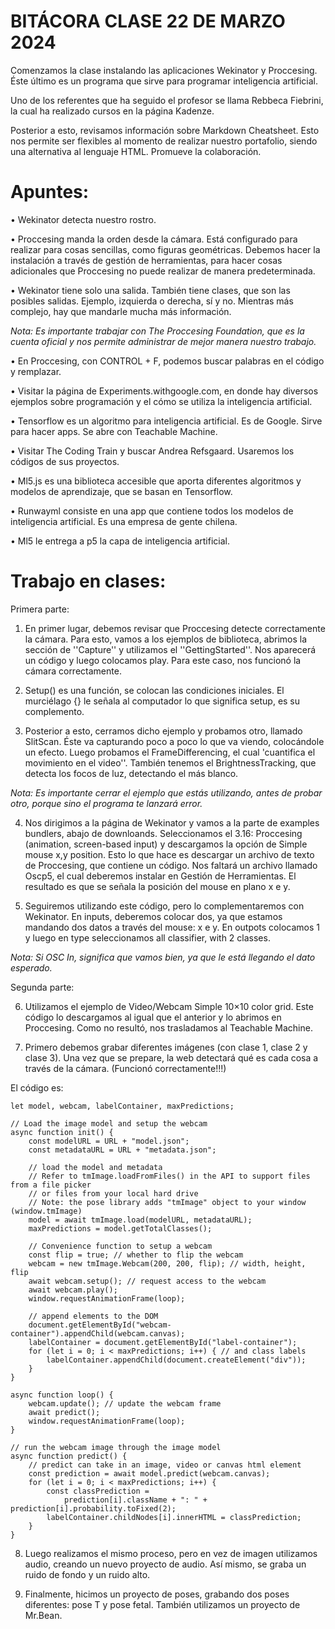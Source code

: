 # **BITÁCORA CLASE 22 DE MARZO 2024**

Comenzamos la clase instalando las aplicaciones Wekinator y Proccesing. Éste último es un programa que sirve para programar inteligencia artificial. 

Uno de los referentes que ha seguido el profesor se llama Rebbeca Fiebrini, la cual ha realizado cursos en la página Kadenze.

Posterior a esto, revisamos información sobre Markdown Cheatsheet. Esto nos permite ser flexibles al momento de realizar nuestro portafolio, siendo una alternativa al lenguaje HTML. Promueve la colaboración. 

# **Apuntes:**
•	Wekinator detecta nuestro rostro.

•	Proccesing manda la orden desde la cámara. Está configurado para realizar para cosas sencillas, como figuras geométricas. Debemos hacer la instalación a través de gestión de herramientas, para hacer cosas adicionales que Proccesing no puede realizar de manera predeterminada. 

• Wekinator tiene solo una salida. También tiene clases, que son las posibles salidas. Ejemplo, izquierda o derecha, sí y no. Mientras más complejo, hay que mandarle mucha más información. 

_Nota: Es importante trabajar con The Proccesing Foundation, que es la cuenta oficial y nos permite administrar de mejor manera nuestro trabajo._

• En Proccesing, con CONTROL + F, podemos buscar palabras en el código y remplazar. 

• Visitar la página de Experiments.withgoogle.com, en donde hay diversos ejemplos sobre programación y el cómo se utiliza la inteligencia artificial. 

• Tensorflow es un algoritmo para inteligencia artificial. Es de Google. Sirve para hacer apps. Se abre con Teachable Machine. 

• Visitar The Coding Train y buscar Andrea Refsgaard. Usaremos los códigos de sus proyectos. 

• Ml5.js es una biblioteca accesible que aporta diferentes algoritmos y modelos de aprendizaje, que se basan en Tensorflow. 

• Runwayml consiste en una app que contiene todos los modelos de inteligencia artificial. Es una empresa de gente chilena.

• Ml5 le entrega a p5 la capa de inteligencia artificial. 

# **Trabajo en clases:**

Primera parte: 

1. En primer lugar, debemos revisar que Proccesing detecte correctamente la cámara. Para esto, vamos a los ejemplos de biblioteca, abrimos la sección de ''Capture'' y utilizamos el ''GettingStarted''. Nos aparecerá un código y luego colocamos play. Para este caso, nos funcionó la cámara correctamente.
   
2. Setup() es una función, se colocan las condiciones iniciales. El murciélago {} le señala al computador lo que significa setup, es su complemento.

3. Posterior a esto, cerramos dicho ejemplo y probamos otro, llamado SlitScan. Éste va capturando poco a poco lo que va viendo, colocándole un efecto. Luego probamos el FrameDifferencing, el cual 'cuantifica el movimiento en el video''. También tenemos el BrightnessTracking, que detecta los focos de luz, detectando el más blanco.

 _Nota: Es importante cerrar el ejemplo que estás utilizando, antes de probar otro, porque sino el programa te lanzará error._

4. Nos dirigimos a la página de Wekinator y vamos a la parte de examples bundlers, abajo de downloands. Seleccionamos el 3.16: Proccesing (animation, screen-based input) y descargamos la opción de Simple mouse x,y position. Esto lo que hace es descargar un archivo de texto de Proccesing, que contiene un código. Nos faltará un archivo llamado Oscp5, el cual deberemos instalar en Gestión de Herramientas. El resultado es que se señala la posición del mouse en plano x e y.
   
5. Seguiremos utilizando este código, pero lo complementaremos con Wekinator. En inputs, deberemos colocar dos, ya que estamos mandando dos datos a través del mouse: x e y. En outpots colocamos 1 y luego en type seleccionamos all classifier, with 2 classes.
   
_Nota: Si OSC In, significa que vamos bien, ya que le está llegando el dato esperado._

Segunda parte:

6. Utilizamos el ejemplo de Video/Webcam Simple 10×10 color grid. Este código lo descargamos al igual que el anterior y lo abrimos en Proccesing. Como no resultó, nos trasladamos al Teachable Machine.

7. Primero debemos grabar diferentes imágenes (con clase 1, clase 2 y clase 3). Una vez que se prepare, la web detectará qué es cada cosa a través de la cámara. (Funcionó correctamente!!!)

El código es: 

    let model, webcam, labelContainer, maxPredictions;

    // Load the image model and setup the webcam
    async function init() {
        const modelURL = URL + "model.json";
        const metadataURL = URL + "metadata.json";

        // load the model and metadata
        // Refer to tmImage.loadFromFiles() in the API to support files from a file picker
        // or files from your local hard drive
        // Note: the pose library adds "tmImage" object to your window (window.tmImage)
        model = await tmImage.load(modelURL, metadataURL);
        maxPredictions = model.getTotalClasses();

        // Convenience function to setup a webcam
        const flip = true; // whether to flip the webcam
        webcam = new tmImage.Webcam(200, 200, flip); // width, height, flip
        await webcam.setup(); // request access to the webcam
        await webcam.play();
        window.requestAnimationFrame(loop);

        // append elements to the DOM
        document.getElementById("webcam-container").appendChild(webcam.canvas);
        labelContainer = document.getElementById("label-container");
        for (let i = 0; i < maxPredictions; i++) { // and class labels
            labelContainer.appendChild(document.createElement("div"));
        }
    }

    async function loop() {
        webcam.update(); // update the webcam frame
        await predict();
        window.requestAnimationFrame(loop);
    }

    // run the webcam image through the image model
    async function predict() {
        // predict can take in an image, video or canvas html element
        const prediction = await model.predict(webcam.canvas);
        for (let i = 0; i < maxPredictions; i++) {
            const classPrediction =
                prediction[i].className + ": " + prediction[i].probability.toFixed(2);
            labelContainer.childNodes[i].innerHTML = classPrediction;
        }
    }

8. Luego realizamos el mismo proceso, pero en vez de imagen utilizamos audio, creando un nuevo proyecto de audio. Así mismo, se graba un ruido de fondo y un ruido alto.

9. Finalmente, hicimos un proyecto de poses, grabando dos poses diferentes: pose T y pose fetal. También utilizamos un proyecto de Mr.Bean. 

